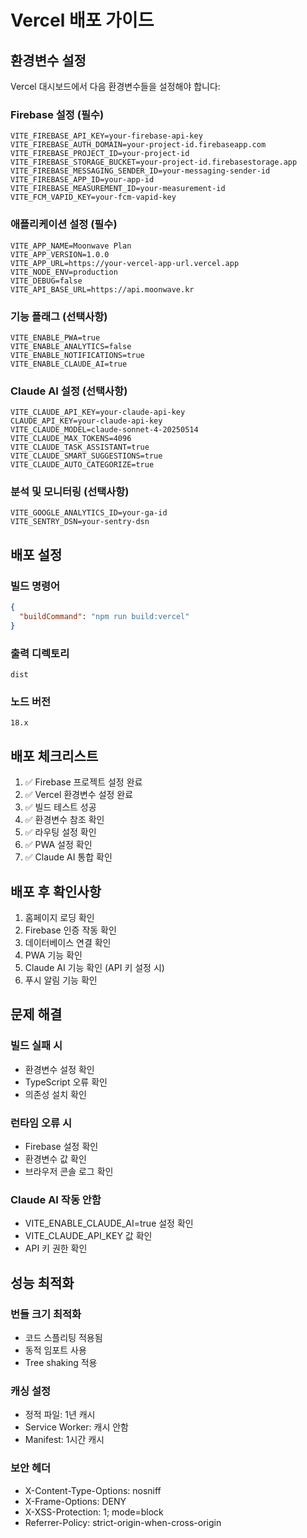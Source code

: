 # Vercel 배포 가이드

## 환경변수 설정

Vercel 대시보드에서 다음 환경변수들을 설정해야 합니다:

### Firebase 설정 (필수)

```
VITE_FIREBASE_API_KEY=your-firebase-api-key
VITE_FIREBASE_AUTH_DOMAIN=your-project-id.firebaseapp.com
VITE_FIREBASE_PROJECT_ID=your-project-id
VITE_FIREBASE_STORAGE_BUCKET=your-project-id.firebasestorage.app
VITE_FIREBASE_MESSAGING_SENDER_ID=your-messaging-sender-id
VITE_FIREBASE_APP_ID=your-app-id
VITE_FIREBASE_MEASUREMENT_ID=your-measurement-id
VITE_FCM_VAPID_KEY=your-fcm-vapid-key
```

### 애플리케이션 설정 (필수)

```
VITE_APP_NAME=Moonwave Plan
VITE_APP_VERSION=1.0.0
VITE_APP_URL=https://your-vercel-app-url.vercel.app
VITE_NODE_ENV=production
VITE_DEBUG=false
VITE_API_BASE_URL=https://api.moonwave.kr
```

### 기능 플래그 (선택사항)

```
VITE_ENABLE_PWA=true
VITE_ENABLE_ANALYTICS=false
VITE_ENABLE_NOTIFICATIONS=true
VITE_ENABLE_CLAUDE_AI=true
```

### Claude AI 설정 (선택사항)

```
VITE_CLAUDE_API_KEY=your-claude-api-key
CLAUDE_API_KEY=your-claude-api-key
VITE_CLAUDE_MODEL=claude-sonnet-4-20250514
VITE_CLAUDE_MAX_TOKENS=4096
VITE_CLAUDE_TASK_ASSISTANT=true
VITE_CLAUDE_SMART_SUGGESTIONS=true
VITE_CLAUDE_AUTO_CATEGORIZE=true
```

### 분석 및 모니터링 (선택사항)

```
VITE_GOOGLE_ANALYTICS_ID=your-ga-id
VITE_SENTRY_DSN=your-sentry-dsn
```

## 배포 설정

### 빌드 명령어

```json
{
  "buildCommand": "npm run build:vercel"
}
```

### 출력 디렉토리

```
dist
```

### 노드 버전

```
18.x
```

## 배포 체크리스트

1. ✅ Firebase 프로젝트 설정 완료
2. ✅ Vercel 환경변수 설정 완료
3. ✅ 빌드 테스트 성공
4. ✅ 환경변수 참조 확인
5. ✅ 라우팅 설정 확인
6. ✅ PWA 설정 확인
7. ✅ Claude AI 통합 확인

## 배포 후 확인사항

1. 홈페이지 로딩 확인
2. Firebase 인증 작동 확인
3. 데이터베이스 연결 확인
4. PWA 기능 확인
5. Claude AI 기능 확인 (API 키 설정 시)
6. 푸시 알림 기능 확인

## 문제 해결

### 빌드 실패 시

- 환경변수 설정 확인
- TypeScript 오류 확인
- 의존성 설치 확인

### 런타임 오류 시

- Firebase 설정 확인
- 환경변수 값 확인
- 브라우저 콘솔 로그 확인

### Claude AI 작동 안함

- VITE_ENABLE_CLAUDE_AI=true 설정 확인
- VITE_CLAUDE_API_KEY 값 확인
- API 키 권한 확인

## 성능 최적화

### 번들 크기 최적화

- 코드 스플리팅 적용됨
- 동적 임포트 사용
- Tree shaking 적용

### 캐싱 설정

- 정적 파일: 1년 캐시
- Service Worker: 캐시 안함
- Manifest: 1시간 캐시

### 보안 헤더

- X-Content-Type-Options: nosniff
- X-Frame-Options: DENY
- X-XSS-Protection: 1; mode=block
- Referrer-Policy: strict-origin-when-cross-origin
